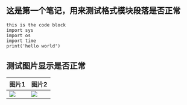 ## 这是第一个笔记，用来测试格式模块段落是否正常

```
this is the code block
import sys
import os
import time
print('hello world')
```

## 测试图片显示是否正常


| 图片1 | 图片2 |
|-------|-------|
| ![](https://www.google.com/url?sa=i&url=https%3A%2F%2Fzh.freepik.com%2F%25E7%2585%25A7%25E7%2589%2587%2F%25E9%25A3%258E%25E6%2599%25AF%25E5%259B%25BE%25E7%2589%2587&psig=AOvVaw2_MubCYz9m_d4lD8DEvPMB&ust=1757083130511000&source=images&cd=vfe&opi=89978449&ved=0CBIQjRxqFwoTCLj5k_Kqv48DFQAAAAAdAAAAABAE) | ![](https://www.google.com/url?sa=i&url=https%3A%2F%2Fzh.freepik.com%2F%25E7%2585%25A7%25E7%2589%2587%2F%25E9%25A3%258E%25E6%2599%25AF%25E5%259B%25BE%25E7%2589%2587&psig=AOvVaw2_MubCYz9m_d4lD8DEvPMB&ust=1757083130511000&source=images&cd=vfe&opi=89978449&ved=0CBIQjRxqFwoTCLj5k_Kqv48DFQAAAAAdAAAAABAE) |


